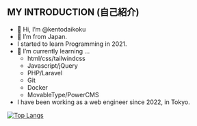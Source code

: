 ## MY INTRODUCTION (自己紹介)

- 👋 Hi, I’m @kentodaikoku
- 👀 I’m from Japan.
- I started to learn Programming in 2021.
- 🌱 I’m currently learning ...
  - html/css/tailwindcss
  - Javascript/jQuery
  - PHP/Laravel
  - Git
  - Docker
  - MovableType/PowerCMS
- I have been working as a web engineer since 2022, in Tokyo.

[![Top Langs](https://github-readme-stats.vercel.app/api/top-langs/?username={kentodaikoku}
)](https://github.com/anuraghazra/github-readme-stats)
